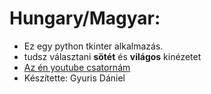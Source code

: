 # Hungary/Magyar:
- Ez egy python tkinter alkalmazás.
- tudsz választani **sötét** és **világos** kinézetet
- [Az én youtube csatornám](https://www.youtube.com/channel/UC7gPkXGmoxe7-EzzDQoeedw)
- Készítette: Gyuris Dániel


